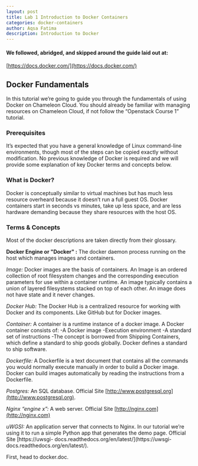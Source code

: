 ```yaml
---
layout: post
title: Lab 1 Introduction to Docker Containers
categories: docker-containers
author: Aqsa Fatima
description: Introduction to Docker
---
```

#### We followed, abridged, and skipped around the guide laid out at: 
[https://docs.docker.com/](https://docs.docker.com/)
 

## Docker Fundamentals
In this tutorial we’re going to guide you through the fundamentals of using Docker on Chameleon Cloud. You should already be familiar with managing resources on Chameleon Cloud, if not follow the “Openstack Course 1” tutorial.

### Prerequisites
It’s expected that you have a general knowledge of Linux command-line environments, though most of the steps can be copied exactly without modification. No previous knowledge of Docker is required and we will provide some explanation of key Docker terms and concepts below. 

### What is Docker?
Docker is conceptually similar to virtual machines but has much less resource overheard because it doesn’t run a full guest OS. Docker containers start in seconds vs minutes, take up less space, and are less hardware demanding because they share resources with the host OS. 

### Terms & Concepts 
Most of the docker descriptions are taken directly from their glossary.

**Docker Engine or "Docker" :**  The docker daemon process running on the host which manages images and containers.

_Image:_ Docker images are the basis of containers. An Image is an ordered collection of root filesystem changes and the corresponding execution parameters for use within a container runtime. An image typically contains a union of layered filesystems stacked on top of each other. An image does not have state and it never changes.

_Docker Hub:_ The Docker Hub is a centralized resource for working with Docker and its components. Like GitHub but for Docker images. 

_Container:_ A container is a runtime instance of a docker image. A Docker container consists of:
-A Docker image
-Execution environment
-A standard set of instructions
-The concept is borrowed from Shipping Containers, which define a standard to ship goods globally. Docker defines a standard to ship software. 

_Dockerfile:_ A Dockerfile is a text document that contains all the commands you would normally execute manually in order to build a Docker image. Docker can build images automatically by reading the instructions from a Dockerfile. 

_Postgres:_ An SQL database. Official Site [http://www.postgresql.org](http://www.postgresql.org).

_Nginx “engine x”:_ A web server. Official Site [http://nginx.com](http://nginx.com) 

_uWGSI:_ An application server that connects to Nginx. In our tutorial we’re using it to run a simple Python app that generates the demo page. Official Site [https://uwsgi- docs.readthedocs.org/en/latest/](https://uwsgi- docs.readthedocs.org/en/latest/). 




First, head to  docker.doc.


